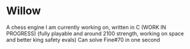 # Willow
A chess engine I am currently working on, written in C (WORK IN PROGRESS) (fully playable and around 2100 strength, working on space and better king safety evals)
Can solve Fine#70 in one second
